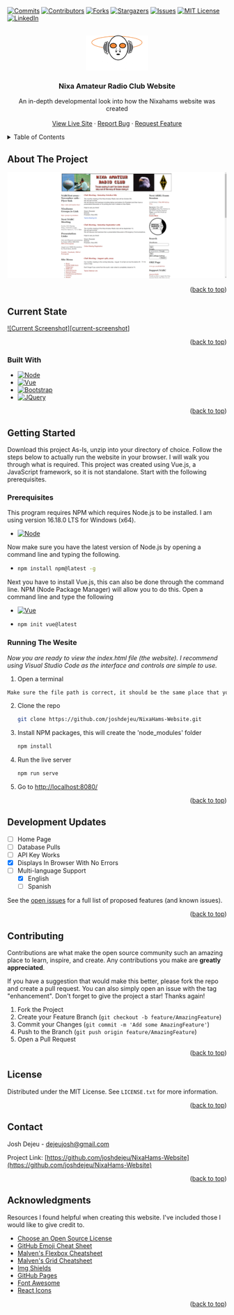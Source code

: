 <a name="readme-top"></a>

<!-- PROJECT SHIELDS -->
<!--
*** I'm using markdown "reference style" links for readability.
*** Reference links are enclosed in brackets [ ] instead of parentheses ( ).
*** See the bottom of this document for the declaration of the reference variables
*** for contributors-url, forks-url, etc. This is an optional, concise syntax you may use.
*** https://www.markdownguide.org/basic-syntax/#reference-style-links
-->

[![Commits][commits-shield]][commits-url]
[![Contributors][contributors-shield]][contributors-url]
[![Forks][forks-shield]][forks-url]
[![Stargazers][stars-shield]][stars-url]
[![Issues][issues-shield]][issues-url]
[![MIT License][license-shield]][license-url]
[![LinkedIn][linkedin-shield]][linkedin-url]



<!-- PROJECT LOGO -->
<br />
<div align="center">
  <a href="https://github.com/joshdejeu/NixaHams-Website">
    <img src="src/assets/logo1.png" alt="Logo" height="80">
  </a>

  <h3 align="center">Nixa Amateur Radio Club Website</h3>

  <p align="center">
    An in-depth developmental look into how the Nixahams website was created
    <br />
    <br />
    <a href="https://www.nixahams.net">View Live Site</a>
    ·
    <a href="https://github.com/joshdejeu/NixaHams-Website/issues">Report Bug</a>
    ·
    <a href="https://github.com/joshdejeu/NixaHams-Website/issues">Request Feature</a>
  </p>
</div>



<!-- TABLE OF CONTENTS -->
<details>
  <summary>Table of Contents</summary>
  <ol>
    <li>
      <a href="#about-the-project">About The Project</a>
      <ul>
        <li><a href="#built-with">Built With</a></li>
      </ul>
    </li>
    <li>
      <a href="#getting-started">Getting Started</a>
      <ul>
        <li><a href="#prerequisites">Prerequisites</a></li>
        <li><a href="#installation">Viewing The Website</a></li>
      </ul>
    </li>
    <li><a href="#Development Updates">Development Updates</a></li>
    <li><a href="#contributing">Contributing</a></li>
    <li><a href="#license">License</a></li>
    <li><a href="#contact">Contact</a></li>
    <li><a href="#acknowledgments">Acknowledgments</a></li>
  </ol>
</details>

<!-- ABOUT THE PROJECT -->
## About The Project

[![Product Name Screen Shot][product-screenshot]](https://www.nixahams.net)

<p align="right">(<a href="#readme-top">back to top</a>)</p>

<!-- CURRENT STATE -->
## Current State

[![Current Screenshot][current-screenshot]](https://www.nixahams.net)

<p align="right">(<a href="#readme-top">back to top</a>)</p>

<!-- BUILT WITH -->
### Built With
* [![Node][Node.js]][Node-url]
* [![Vue][Vue.js]][Vue-url]
* [![Bootstrap][Bootstrap.com]][Bootstrap-url]
* [![JQuery][JQuery.com]][JQuery-url]

<p align="right">(<a href="#readme-top">back to top</a>)</p>

<!-- GETTING STARTED -->
## Getting Started

Download this project As-Is, unzip into your directory of choice. Follow the steps below to actually run the website in your browser. I will walk you through what is required. This project was created using Vue.js, a JavaScript framework, so it is not standalone. Start with the following prerequisites. 

### Prerequisites

This program requires NPM which requires Node.js to be installed. I am using version 16.18.0 LTS for Windows (x64).
* [![Node][Node.js]][Node-url]

Now make sure you have the latest version of Node.js by opening a command line and typing the following.
* ```sh
  npm install npm@latest -g
  ```

Next you have to install Vue.js, this can also be done through the command line. NPM (Node Package Manager) will allow you to do this. 
Open a command line and type the following
* [![Vue][Vue.js]][Vue-url]
* ```sh
  npm init vue@latest
  ```
  
<!-- INSTALLATION -->
### Running The Wesite

_Now you are ready to view the index.html file (the website). I recommend using Visual Studio Code as the interface and controls are simple to use._

1. Open a terminal
  ```sh
  Make sure the file path is correct, it should be the same place that you unzipped this project at.
  ```
2. Clone the repo
   ```sh
   git clone https://github.com/joshdejeu/NixaHams-Website.git
   ```
3. Install NPM packages, this will create the 'node_modules' folder
   ```sh
   npm install
   ```
4. Run the live server
   ```sh
   npm run serve
   ```
5. Go to [http://localhost:8080/](http://localhost:8080/)

<p align="right">(<a href="#readme-top">back to top</a>)</p>

<!-- DEVELOPMENT UPDATES -->
## Development Updates

- [ ] Home Page
- [ ] Database Pulls
- [ ] API Key Works
- [x] Displays In Browser With No Errors
- [ ] Multi-language Support
    - [x] English
    - [ ] Spanish

See the [open issues](https://github.com/joshdejeu/NixaHams-Website/issues) for a full list of proposed features (and known issues).

<p align="right">(<a href="#readme-top">back to top</a>)</p>

<!-- CONTRIBUTING -->
## Contributing

Contributions are what make the open source community such an amazing place to learn, inspire, and create. Any contributions you make are **greatly appreciated**.

If you have a suggestion that would make this better, please fork the repo and create a pull request. You can also simply open an issue with the tag "enhancement".
Don't forget to give the project a star! Thanks again!

1. Fork the Project
2. Create your Feature Branch (`git checkout -b feature/AmazingFeature`)
3. Commit your Changes (`git commit -m 'Add some AmazingFeature'`)
4. Push to the Branch (`git push origin feature/AmazingFeature`)
5. Open a Pull Request

<p align="right">(<a href="#readme-top">back to top</a>)</p>



<!-- LICENSE -->
## License

Distributed under the MIT License. See `LICENSE.txt` for more information.

<p align="right">(<a href="#readme-top">back to top</a>)</p>



<!-- CONTACT -->
## Contact

Josh Dejeu - [dejeujosh@gmail.com](dejeujosh@gmail.com)

Project Link: [https://github.com/joshdejeu/NixaHams-Website](https://github.com/joshdejeu/NixaHams-Website)

<p align="right">(<a href="#readme-top">back to top</a>)</p>


## Acknowledgments

Resources I found helpful when creating this website. I've included those I would like to give credit to.

* [Choose an Open Source License](https://choosealicense.com)
* [GitHub Emoji Cheat Sheet](https://www.webpagefx.com/tools/emoji-cheat-sheet)
* [Malven's Flexbox Cheatsheet](https://flexbox.malven.co/)
* [Malven's Grid Cheatsheet](https://grid.malven.co/)
* [Img Shields](https://shields.io)
* [GitHub Pages](https://pages.github.com)
* [Font Awesome](https://fontawesome.com)
* [React Icons](https://react-icons.github.io/react-icons/search)

<p align="right">(<a href="#readme-top">back to top</a>)</p>



<!-- MARKDOWN LINKS & IMAGES -->
<!-- https://www.markdownguide.org/basic-syntax/#reference-style-links -->
[commits-shield]: https://img.shields.io/github/last-commit/joshdejeu/NixaHams-Website.svg?style=for-the-badge
[commits-url]: https://github.com/joshdejeu/NixaHams-Website/commits/master
[contributors-shield]: https://img.shields.io/github/contributors/joshdejeu/NixaHams-Website.svg?style=for-the-badge
[contributors-url]: https://github.com/joshdejeu/NixaHams-Website/graphs/contributors
[forks-shield]: https://img.shields.io/github/forks/joshdejeu/NixaHams-Website.svg?style=for-the-badge
[forks-url]: https://github.com/joshdejeu/NixaHams-Website/network/members
[stars-shield]: https://img.shields.io/github/stars/joshdejeu/NixaHams-Website.svg?style=for-the-badge
[stars-url]: https://github.com/joshdejeu/NixaHams-Website/stargazers
[issues-shield]: https://img.shields.io/github/issues/joshdejeu/NixaHams-Website.svg?style=for-the-badge
[issues-url]: https://github.com/joshdejeu/NixaHams-Website/issues
[license-shield]: https://img.shields.io/github/license/joshdejeu/NixaHams-Website.svg?style=for-the-badge
[license-url]: https://github.com/joshdejeu/NixaHams-Website/blob/master/LICENSE.txt
[linkedin-shield]: https://img.shields.io/badge/-LinkedIn-black.svg?style=for-the-badge&logo=linkedin&colorB=555
[linkedin-url]: https://www.linkedin.com/in/josh-dejeu-767557239
[product-screenshot]: images/screenshot.png
[product-screenshot]: images/current.png
[Node.js]: https://img.shields.io/badge/node.js-35495E?style=for-the-badge&logo=nodedotjs&logoColor=6cc24a
[Node-url]: https://nodejs.org/en/
[Vue.js]: https://img.shields.io/badge/Vue.js-35495E?style=for-the-badge&logo=vuedotjs&logoColor=4FC08D
[Vue-url]: https://vuejs.org/
[Bootstrap.com]: https://img.shields.io/badge/Bootstrap-563D7C?style=for-the-badge&logo=bootstrap&logoColor=white
[Bootstrap-url]: https://getbootstrap.com
[JQuery.com]: https://img.shields.io/badge/jQuery-0769AD?style=for-the-badge&logo=jquery&logoColor=white
[JQuery-url]: https://jquery.com 